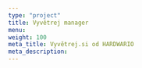 ```yaml
---
type: "project"
title: Vyvětrej manager
menu:
weight: 100
meta_title: Vyvětrej.si od HARDWARIO
meta_description:
---
```

